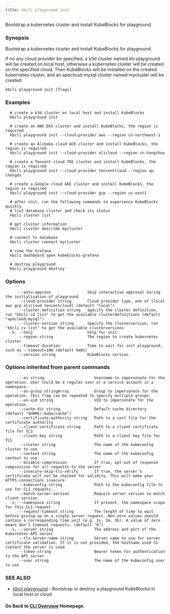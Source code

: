 ```yaml
---
title: kbcli playground init
---
```


Bootstrap a kubernetes cluster and install KubeBlocks for playground.

### Synopsis

Bootstrap a kubernetes cluster and install KubeBlocks for playground.

 If no any cloud provider be specified, a k3d cluster named kb-playground will be created on local host, otherwise a kubernetes cluster will be created on the specified cloud. Then KubeBlocks will be installed on the created kubernetes cluster, and an apecloud-mysql cluster named mycluster will be created.

```
kbcli playground init [flags]
```

### Examples

```
  # create a k3d cluster on local host and install KubeBlocks
  kbcli playground init
  
  # create an AWS EKS cluster and install KubeBlocks, the region is required
  kbcli playground init --cloud-provider aws --region cn-northwest-1
  
  # create an Alibaba cloud ACK cluster and install KubeBlocks, the region is required
  kbcli playground init --cloud-provider alicloud --region cn-hangzhou
  
  # create a Tencent cloud TKE cluster and install KubeBlocks, the region is required
  kbcli playground init --cloud-provider tencentcloud --region ap-chengdu
  
  # create a Google cloud GKE cluster and install KubeBlocks, the region is required
  kbcli playground init --cloud-provider gcp --region us-east1
  
  # after init, run the following commands to experience KubeBlocks quickly
  # list database cluster and check its status
  kbcli cluster list
  
  # get cluster information
  kbcli cluster describe mycluster
  
  # connect to database
  kbcli cluster connect mycluster
  
  # view the Grafana
  kbcli dashboard open kubeblocks-grafana
  
  # destroy playground
  kbcli playground destroy
```

### Options

```
      --auto-approve                Skip interactive approval during the initialization of playground
      --cloud-provider string       Cloud provider type, one of [local aws gcp alicloud tencentcloud] (default "local")
      --cluster-definition string   Specify the cluster definition, run "kbcli cd list" to get the available clusterdefinitions (default "apecloud-mysql")
      --cluster-version string      Specify the clusterversion, run "kbcli cv list" to get the available clusterversions
  -h, --help                        help for init
      --region string               The region to create kubernetes cluster
      --timeout duration            Time to wait for init playground, such as --timeout=10m (default 5m0s)
      --version string              KubeBlocks version
```

### Options inherited from parent commands

```
      --as string                      Username to impersonate for the operation. User could be a regular user or a service account in a namespace.
      --as-group stringArray           Group to impersonate for the operation, this flag can be repeated to specify multiple groups.
      --as-uid string                  UID to impersonate for the operation.
      --cache-dir string               Default cache directory (default "$HOME/.kube/cache")
      --certificate-authority string   Path to a cert file for the certificate authority
      --client-certificate string      Path to a client certificate file for TLS
      --client-key string              Path to a client key file for TLS
      --cluster string                 The name of the kubeconfig cluster to use
      --context string                 The name of the kubeconfig context to use
      --disable-compression            If true, opt-out of response compression for all requests to the server
      --insecure-skip-tls-verify       If true, the server's certificate will not be checked for validity. This will make your HTTPS connections insecure
      --kubeconfig string              Path to the kubeconfig file to use for CLI requests.
      --match-server-version           Require server version to match client version
  -n, --namespace string               If present, the namespace scope for this CLI request
      --request-timeout string         The length of time to wait before giving up on a single server request. Non-zero values should contain a corresponding time unit (e.g. 1s, 2m, 3h). A value of zero means don't timeout requests. (default "0")
  -s, --server string                  The address and port of the Kubernetes API server
      --tls-server-name string         Server name to use for server certificate validation. If it is not provided, the hostname used to contact the server is used
      --token string                   Bearer token for authentication to the API server
      --user string                    The name of the kubeconfig user to use
```

### SEE ALSO

* [kbcli playground](kbcli_playground.md)	 - Bootstrap or destroy a playground KubeBlocks in local host or cloud.

#### Go Back to [CLI Overview](cli.md) Homepage.

